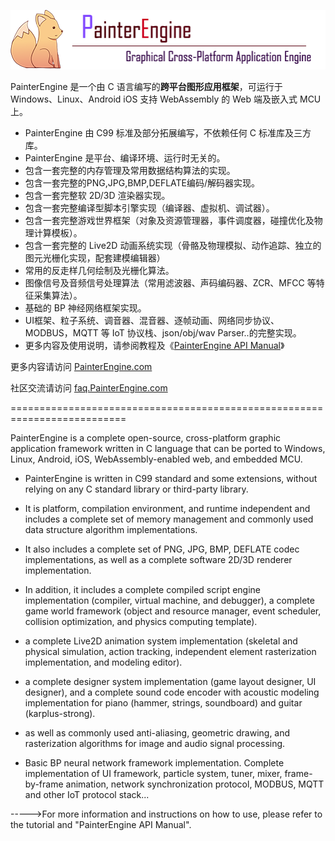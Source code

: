 ![avatar](supports/logo/logo_web.png)

PainterEngine 是一个由 C 语言编写的**跨平台图形应用框架**，可运行于 Windows、Linux、Android iOS 支持 WebAssembly 的 Web 端及嵌入式 MCU 上。

- PainterEngine 由 C99 标准及部分拓展编写，不依赖任何 C 标准库及三方库。
- PainterEngine 是平台、编译环境、运行时无关的。
- 包含一套完整的内存管理及常用数据结构算法的实现。
- 包含一套完整的PNG,JPG,BMP,DEFLATE编码/解码器实现。
- 包含一套完整软 2D/3D 渲染器实现。
- 包含一套完整编译型脚本引擎实现（编译器、虚拟机、调试器）。
- 包含一套完整游戏世界框架（对象及资源管理器，事件调度器，碰撞优化及物理计算模板）。
- 包含一套完整的 Live2D 动画系统实现（骨骼及物理模拟、动作追踪、独立的图元光栅化实现，配套建模编辑器）
- 常用的反走样几何绘制及光栅化算法。
- 图像信号及音频信号处理算法（常用滤波器、声码编码器、ZCR、MFCC 等特征采集算法）。
- 基础的 BP 神经网络框架实现。
- UI框架、粒子系统、调音器、混音器、逐帧动画、网络同步协议、MODBUS，MQTT 等 IoT 协议栈、json/obj/wav Parser..的完整实现。
- 更多内容及使用说明，请参阅教程及《[PainterEngine API Manual](https://www.painterengine.com/manual.html)》


更多内容请访问 [PainterEngine.com](https://www.painterengine.com)

社区交流请访问 [faq.PainterEngine.com](https://faq.painterengine.com) 

==========================================================================

PainterEngine is a complete open-source, cross-platform graphic application framework written in C language that can be ported to Windows, Linux, Android, iOS, WebAssembly-enabled web, and embedded MCU. 
- PainterEngine is written in C99 standard and some extensions, without relying on any C standard library or third-party library. 

- It is platform, compilation environment, and runtime independent and includes a complete set of memory management and commonly used data structure algorithm implementations.  

- It also includes a complete set of PNG, JPG, BMP, DEFLATE codec implementations, as well as a complete software 2D/3D renderer implementation.  

- In addition, it includes a complete compiled script engine implementation (compiler, virtual machine, and debugger), a complete game world framework (object and resource manager, event scheduler, collision optimization, and physics computing template). 

- a complete Live2D animation system implementation (skeletal and physical simulation, action tracking, independent element rasterization implementation, and modeling editor). 

- a complete designer system implementation (game layout designer, UI designer), and a complete sound code encoder with acoustic modeling implementation for piano (hammer, strings, soundboard) and guitar (karplus-strong). 

- as well as commonly used anti-aliasing, geometric drawing, and rasterization algorithms for image and audio signal processing. 

- Basic BP neural network framework implementation. Complete implementation of UI framework, particle system, tuner, mixer, frame-by-frame animation, network synchronization protocol, MODBUS, MQTT and other IoT protocol stack... 

----->For more information and instructions on how to use, please refer to the tutorial and "PainterEngine API Manual". 

